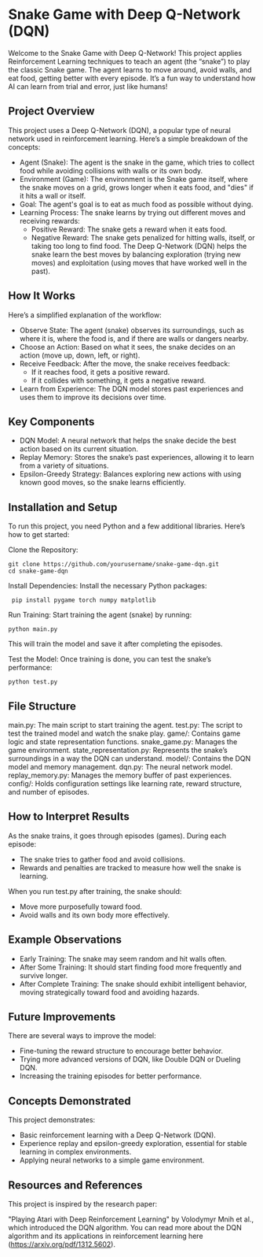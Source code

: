 # Snake Game with Deep Q-Network (DQN)
Welcome to the Snake Game with Deep Q-Network! This project applies Reinforcement Learning techniques to teach an agent (the “snake”) to play the classic Snake game. The agent learns to move around, avoid walls, and eat food, getting better with every episode. It’s a fun way to understand how AI can learn from trial and error, just like humans!

## Project Overview
This project uses a Deep Q-Network (DQN), a popular type of neural network used in reinforcement learning. Here’s a simple breakdown of the concepts:

- Agent (Snake): The agent is the snake in the game, which tries to collect food while avoiding collisions with walls or its own body.
- Environment (Game): The environment is the Snake game itself, where the snake moves on a grid, grows longer when it eats food, and "dies" if it hits a wall or itself.
- Goal: The agent's goal is to eat as much food as possible without dying.
- Learning Process: The snake learns by trying out different moves and receiving rewards:
  - Positive Reward: The snake gets a reward when it eats food.
  - Negative Reward: The snake gets penalized for hitting walls, itself, or taking too long to find food.
The Deep Q-Network (DQN) helps the snake learn the best moves by balancing exploration (trying new moves) and exploitation (using moves that have worked well in the past).

## How It Works
Here’s a simplified explanation of the workflow:

- Observe State: The agent (snake) observes its surroundings, such as where it is, where the food is, and if there are walls or dangers nearby.
- Choose an Action: Based on what it sees, the snake decides on an action (move up, down, left, or right).
- Receive Feedback: After the move, the snake receives feedback:
    - If it reaches food, it gets a positive reward.
    - If it collides with something, it gets a negative reward.
- Learn from Experience: The DQN model stores past experiences and uses them to improve its decisions over time.

## Key Components
- DQN Model: A neural network that helps the snake decide the best action based on its current situation.
- Replay Memory: Stores the snake’s past experiences, allowing it to learn from a variety of situations.
- Epsilon-Greedy Strategy: Balances exploring new actions with using known good moves, so the snake learns efficiently.

## Installation and Setup
To run this project, you need Python and a few additional libraries. Here’s how to get started:

Clone the Repository:

```
git clone https://github.com/yourusername/snake-game-dqn.git
cd snake-game-dqn
```

Install Dependencies: Install the necessary Python packages:

```
 pip install pygame torch numpy matplotlib
```

Run Training: Start training the agent (snake) by running:

```
python main.py
```

This will train the model and save it after completing the episodes.

Test the Model: Once training is done, you can test the snake’s performance:
```
python test.py
```

## File Structure
main.py: The main script to start training the agent.
test.py: The script to test the trained model and watch the snake play.
game/: Contains game logic and state representation functions.
snake_game.py: Manages the game environment.
state_representation.py: Represents the snake’s surroundings in a way the DQN can understand.
model/: Contains the DQN model and memory management.
dqn.py: The neural network model.
replay_memory.py: Manages the memory buffer of past experiences.
config/: Holds configuration settings like learning rate, reward structure, and number of episodes.

## How to Interpret Results
As the snake trains, it goes through episodes (games). During each episode:
- The snake tries to gather food and avoid collisions.
- Rewards and penalties are tracked to measure how well the snake is learning.

When you run test.py after training, the snake should:
- Move more purposefully toward food.
- Avoid walls and its own body more effectively.

## Example Observations
- Early Training: The snake may seem random and hit walls often.
- After Some Training: It should start finding food more frequently and survive longer.
- After Complete Training: The snake should exhibit intelligent behavior, moving strategically toward food and avoiding hazards.

## Future Improvements
There are several ways to improve the model:

- Fine-tuning the reward structure to encourage better behavior.
- Trying more advanced versions of DQN, like Double DQN or Dueling DQN.
- Increasing the training episodes for better performance.

## Concepts Demonstrated

This project demonstrates:
- Basic reinforcement learning with a Deep Q-Network (DQN).
- Experience replay and epsilon-greedy exploration, essential for stable learning in complex environments.
- Applying neural networks to a simple game environment.

## Resources and References
This project is inspired by the research paper:

"Playing Atari with Deep Reinforcement Learning" by Volodymyr Mnih et al., which introduced the DQN algorithm.
You can read more about the DQN algorithm and its applications in reinforcement learning here (https://arxiv.org/pdf/1312.5602).
